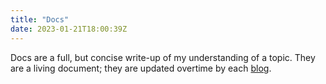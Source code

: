 ```yaml
---
title: "Docs"
date: 2023-01-21T18:00:39Z
---
```


Docs are a full, but concise write-up of my understanding of a topic. They are a living document; they are updated overtime by each [blog](../blogs/).

<!-- Rules:
- Docs are made up of [blogs](/blogs/). A blog must first be created, causing a doc to be created.
- Docs may only be changed by creating a new blog post. With one exception: spelling and grammar errors are fixed silently. -->

